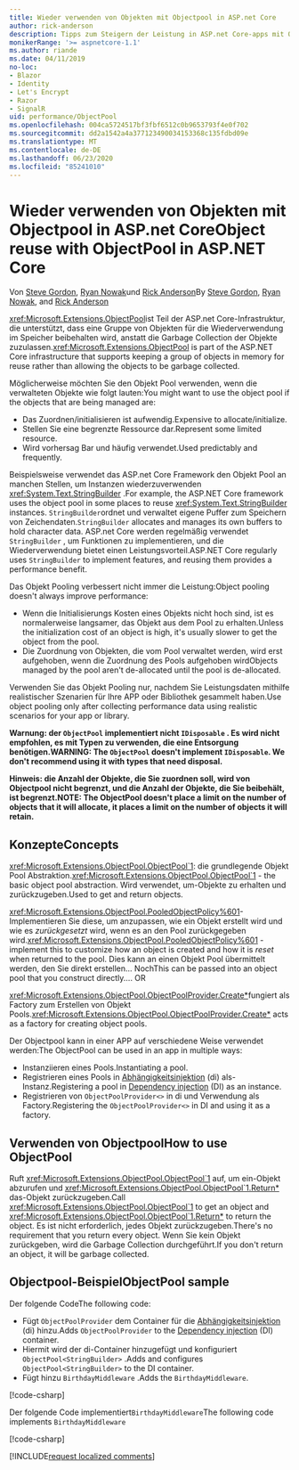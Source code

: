 ```yaml
---
title: Wieder verwenden von Objekten mit Objectpool in ASP.net Core
author: rick-anderson
description: Tipps zum Steigern der Leistung in ASP.net Core-apps mit Objectpool.
monikerRange: '>= aspnetcore-1.1'
ms.author: riande
ms.date: 04/11/2019
no-loc:
- Blazor
- Identity
- Let's Encrypt
- Razor
- SignalR
uid: performance/ObjectPool
ms.openlocfilehash: 004ca5724517bf3fbf6512c0b9653793f4e0f702
ms.sourcegitcommit: dd2a1542a4a377123490034153368c135fdbd09e
ms.translationtype: MT
ms.contentlocale: de-DE
ms.lasthandoff: 06/23/2020
ms.locfileid: "85241010"
---
```

# <a name="object-reuse-with-objectpool-in-aspnet-core"></a><span data-ttu-id="10e25-103">Wieder verwenden von Objekten mit Objectpool in ASP.net Core</span><span class="sxs-lookup"><span data-stu-id="10e25-103">Object reuse with ObjectPool in ASP.NET Core</span></span>

<span data-ttu-id="10e25-104">Von [Steve Gordon](https://twitter.com/stevejgordon), [Ryan Nowak](https://github.com/rynowak)und [Rick Anderson](https://twitter.com/RickAndMSFT)</span><span class="sxs-lookup"><span data-stu-id="10e25-104">By [Steve Gordon](https://twitter.com/stevejgordon), [Ryan Nowak](https://github.com/rynowak), and [Rick Anderson](https://twitter.com/RickAndMSFT)</span></span>

<span data-ttu-id="10e25-105"><xref:Microsoft.Extensions.ObjectPool>ist Teil der ASP.net Core-Infrastruktur, die unterstützt, dass eine Gruppe von Objekten für die Wiederverwendung im Speicher beibehalten wird, anstatt die Garbage Collection der Objekte zuzulassen.</span><span class="sxs-lookup"><span data-stu-id="10e25-105"><xref:Microsoft.Extensions.ObjectPool> is part of the ASP.NET Core infrastructure that supports keeping a group of objects in memory for reuse rather than allowing the objects to be garbage collected.</span></span>

<span data-ttu-id="10e25-106">Möglicherweise möchten Sie den Objekt Pool verwenden, wenn die verwalteten Objekte wie folgt lauten:</span><span class="sxs-lookup"><span data-stu-id="10e25-106">You might want to use the object pool if the objects that are being managed are:</span></span>

- <span data-ttu-id="10e25-107">Das Zuordnen/initialisieren ist aufwendig.</span><span class="sxs-lookup"><span data-stu-id="10e25-107">Expensive to allocate/initialize.</span></span>
- <span data-ttu-id="10e25-108">Stellen Sie eine begrenzte Ressource dar.</span><span class="sxs-lookup"><span data-stu-id="10e25-108">Represent some limited resource.</span></span>
- <span data-ttu-id="10e25-109">Wird vorhersag Bar und häufig verwendet.</span><span class="sxs-lookup"><span data-stu-id="10e25-109">Used predictably and frequently.</span></span>

<span data-ttu-id="10e25-110">Beispielsweise verwendet das ASP.net Core Framework den Objekt Pool an manchen Stellen, um Instanzen wiederzuverwenden <xref:System.Text.StringBuilder> .</span><span class="sxs-lookup"><span data-stu-id="10e25-110">For example, the ASP.NET Core framework uses the object pool in some places to reuse <xref:System.Text.StringBuilder> instances.</span></span> <span data-ttu-id="10e25-111">`StringBuilder`ordnet und verwaltet eigene Puffer zum Speichern von Zeichendaten.</span><span class="sxs-lookup"><span data-stu-id="10e25-111">`StringBuilder` allocates and manages its own buffers to hold character data.</span></span> <span data-ttu-id="10e25-112">ASP.net Core werden regelmäßig verwendet `StringBuilder` , um Funktionen zu implementieren, und die Wiederverwendung bietet einen Leistungsvorteil.</span><span class="sxs-lookup"><span data-stu-id="10e25-112">ASP.NET Core regularly uses `StringBuilder` to implement features, and reusing them provides a performance benefit.</span></span>

<span data-ttu-id="10e25-113">Das Objekt Pooling verbessert nicht immer die Leistung:</span><span class="sxs-lookup"><span data-stu-id="10e25-113">Object pooling doesn't always improve performance:</span></span>

- <span data-ttu-id="10e25-114">Wenn die Initialisierungs Kosten eines Objekts nicht hoch sind, ist es normalerweise langsamer, das Objekt aus dem Pool zu erhalten.</span><span class="sxs-lookup"><span data-stu-id="10e25-114">Unless the initialization cost of an object is high, it's usually slower to get the object from the pool.</span></span>
- <span data-ttu-id="10e25-115">Die Zuordnung von Objekten, die vom Pool verwaltet werden, wird erst aufgehoben, wenn die Zuordnung des Pools aufgehoben wird</span><span class="sxs-lookup"><span data-stu-id="10e25-115">Objects managed by the pool aren't de-allocated until the pool is de-allocated.</span></span>

<span data-ttu-id="10e25-116">Verwenden Sie das Objekt Pooling nur, nachdem Sie Leistungsdaten mithilfe realistischer Szenarien für Ihre APP oder Bibliothek gesammelt haben.</span><span class="sxs-lookup"><span data-stu-id="10e25-116">Use object pooling only after collecting performance data using realistic scenarios for your app or library.</span></span>

<span data-ttu-id="10e25-117">**Warnung: der `ObjectPool` implementiert nicht `IDisposable` . Es wird nicht empfohlen, es mit Typen zu verwenden, die eine Entsorgung benötigen.**</span><span class="sxs-lookup"><span data-stu-id="10e25-117">**WARNING: The `ObjectPool` doesn't implement `IDisposable`. We don't recommend using it with types that need disposal.**</span></span>

<span data-ttu-id="10e25-118">**Hinweis: die Anzahl der Objekte, die Sie zuordnen soll, wird von Objectpool nicht begrenzt, und die Anzahl der Objekte, die Sie beibehält, ist begrenzt.**</span><span class="sxs-lookup"><span data-stu-id="10e25-118">**NOTE: The ObjectPool doesn't place a limit on the number of objects that it will allocate, it places a limit on the number of objects it will retain.**</span></span>

## <a name="concepts"></a><span data-ttu-id="10e25-119">Konzepte</span><span class="sxs-lookup"><span data-stu-id="10e25-119">Concepts</span></span>

<span data-ttu-id="10e25-120"><xref:Microsoft.Extensions.ObjectPool.ObjectPool`1>: die grundlegende Objekt Pool Abstraktion.</span><span class="sxs-lookup"><span data-stu-id="10e25-120"><xref:Microsoft.Extensions.ObjectPool.ObjectPool`1> - the basic object pool abstraction.</span></span> <span data-ttu-id="10e25-121">Wird verwendet, um-Objekte zu erhalten und zurückzugeben.</span><span class="sxs-lookup"><span data-stu-id="10e25-121">Used to get and return objects.</span></span>

<span data-ttu-id="10e25-122"><xref:Microsoft.Extensions.ObjectPool.PooledObjectPolicy%601>-Implementieren Sie diese, um anzupassen, wie ein Objekt erstellt wird und wie es *zurückgesetzt* wird, wenn es an den Pool zurückgegeben wird.</span><span class="sxs-lookup"><span data-stu-id="10e25-122"><xref:Microsoft.Extensions.ObjectPool.PooledObjectPolicy%601> - implement this to customize how an object is created and how it is *reset* when returned to the pool.</span></span> <span data-ttu-id="10e25-123">Dies kann an einen Objekt Pool übermittelt werden, den Sie direkt erstellen... Noch</span><span class="sxs-lookup"><span data-stu-id="10e25-123">This can be passed into an object pool that you construct directly.... OR</span></span>

<span data-ttu-id="10e25-124"><xref:Microsoft.Extensions.ObjectPool.ObjectPoolProvider.Create*>fungiert als Factory zum Erstellen von Objekt Pools.</span><span class="sxs-lookup"><span data-stu-id="10e25-124"><xref:Microsoft.Extensions.ObjectPool.ObjectPoolProvider.Create*> acts as a factory for creating object pools.</span></span>
<!-- REview, there is no ObjectPoolProvider<T> -->

<span data-ttu-id="10e25-125">Der Objectpool kann in einer APP auf verschiedene Weise verwendet werden:</span><span class="sxs-lookup"><span data-stu-id="10e25-125">The ObjectPool can be used in an app in multiple ways:</span></span>

* <span data-ttu-id="10e25-126">Instanziieren eines Pools.</span><span class="sxs-lookup"><span data-stu-id="10e25-126">Instantiating a pool.</span></span>
* <span data-ttu-id="10e25-127">Registrieren eines Pools in [Abhängigkeitsinjektion](xref:fundamentals/dependency-injection) (di) als-Instanz.</span><span class="sxs-lookup"><span data-stu-id="10e25-127">Registering a pool in [Dependency injection](xref:fundamentals/dependency-injection) (DI) as an instance.</span></span>
* <span data-ttu-id="10e25-128">Registrieren von `ObjectPoolProvider<>` in di und Verwendung als Factory.</span><span class="sxs-lookup"><span data-stu-id="10e25-128">Registering the `ObjectPoolProvider<>` in DI and using it as a factory.</span></span>

## <a name="how-to-use-objectpool"></a><span data-ttu-id="10e25-129">Verwenden von Objectpool</span><span class="sxs-lookup"><span data-stu-id="10e25-129">How to use ObjectPool</span></span>

<span data-ttu-id="10e25-130">Ruft <xref:Microsoft.Extensions.ObjectPool.ObjectPool`1> auf, um ein-Objekt abzurufen und <xref:Microsoft.Extensions.ObjectPool.ObjectPool`1.Return*> das-Objekt zurückzugeben.</span><span class="sxs-lookup"><span data-stu-id="10e25-130">Call <xref:Microsoft.Extensions.ObjectPool.ObjectPool`1> to get an object and <xref:Microsoft.Extensions.ObjectPool.ObjectPool`1.Return*> to return the object.</span></span>  <span data-ttu-id="10e25-131">Es ist nicht erforderlich, jedes Objekt zurückzugeben.</span><span class="sxs-lookup"><span data-stu-id="10e25-131">There's no requirement that you return every object.</span></span> <span data-ttu-id="10e25-132">Wenn Sie kein Objekt zurückgeben, wird die Garbage Collection durchgeführt.</span><span class="sxs-lookup"><span data-stu-id="10e25-132">If you don't return an object, it will be garbage collected.</span></span>

## <a name="objectpool-sample"></a><span data-ttu-id="10e25-133">Objectpool-Beispiel</span><span class="sxs-lookup"><span data-stu-id="10e25-133">ObjectPool sample</span></span>

<span data-ttu-id="10e25-134">Der folgende Code</span><span class="sxs-lookup"><span data-stu-id="10e25-134">The following code:</span></span>

* <span data-ttu-id="10e25-135">Fügt `ObjectPoolProvider` dem Container für die [Abhängigkeitsinjektion](xref:fundamentals/dependency-injection) (di) hinzu.</span><span class="sxs-lookup"><span data-stu-id="10e25-135">Adds `ObjectPoolProvider` to the [Dependency injection](xref:fundamentals/dependency-injection) (DI) container.</span></span>
* <span data-ttu-id="10e25-136">Hiermit wird der di-Container hinzugefügt und konfiguriert `ObjectPool<StringBuilder>` .</span><span class="sxs-lookup"><span data-stu-id="10e25-136">Adds and configures `ObjectPool<StringBuilder>` to the DI container.</span></span>
* <span data-ttu-id="10e25-137">Fügt hinzu `BirthdayMiddleware` .</span><span class="sxs-lookup"><span data-stu-id="10e25-137">Adds the `BirthdayMiddleware`.</span></span>

[!code-csharp[](ObjectPool/ObjectPoolSample/Startup.cs?name=snippet)]

<span data-ttu-id="10e25-138">Der folgende Code implementiert`BirthdayMiddleware`</span><span class="sxs-lookup"><span data-stu-id="10e25-138">The following code implements `BirthdayMiddleware`</span></span>

[!code-csharp[](ObjectPool/ObjectPoolSample/BirthdayMiddleware.cs?name=snippet)]

[!INCLUDE[request localized comments](~/includes/code-comments-loc.md)]
